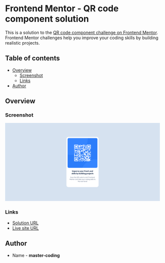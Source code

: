 # Frontend Mentor - QR code component solution

This is a solution to the [QR code component challenge on Frontend Mentor](https://www.frontendmentor.io/challenges/qr-code-component-iux_sIO_H). Frontend Mentor challenges help you improve your coding skills by building realistic projects. 

## Table of contents

- [Overview](#overview)
  - [Screenshot](#screenshot)
  - [Links](#links)
- [Author](#author)

## Overview

### Screenshot

![](./screenshots/qr-code-project.png)


### Links

- [Solution URL](https://github.com/master-coding/frontend-mentor-qr-code)
- [Live site URL](https://master-coding.github.io/frontend-mentor-qr-code/)

## Author

- Name - **master-coding**

